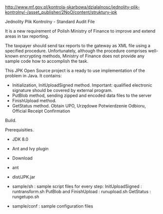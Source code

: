 http://www.mf.gov.pl/kontrola-skarbowa/dzialalnosc/jednolity-plik-kontrolny/-/asset_publisher/2NoO/content/struktury-jpk

Jednolity Plik Kontrolny - Standard Audit File

It is a new requirement of Polish Ministry of Finance to improve and extend areas in tax reporting.

The taxpayer should send tax reports to the gateway as XML file using a specified procedure. Unfortunately, although the procedure comprises well-known encrypting methods, Ministry of Finance does not provide any sample code how to accomplish the task.

This JPK Open Source project is a ready to use implementation of the problem in Java. It contains:
* Initialization, InitUploadSigned method. Important: qualified electronic signature should be covered by external program.
* PutBlob method, sending zipped and encoded data files to the server
* FinishUpload method.
* GetStatus method. Obtain UPO, Urzędowe Potwierdzenie Odbioru, Official Receipt Confirmation

Build.

Prerequisities. 
* JDK 8.0
* Ant and Ivy plugin

* Download 
* ant
* dist/JPK.jar
* sample/sh : sample script files for every step: 
    InitUploadSigned : runtransform.sh
    PutBlob and FinishUpload : runupload.sh
    GetStatus : rungetupo.sh
* sample/conf : sample configuration files



